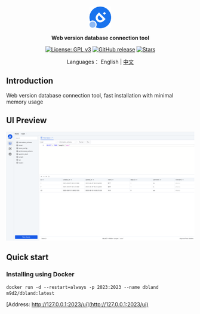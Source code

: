 <p align="center"><a href="https://github.com/m9d2/dbland"><img src="https://github.com/m9d2/store/blob/main/img/logo.png" alt="DBLAND" width="58" /></a></p>
<p align="center"><b>Web version database connection tool</b></p>
<div align="center">
<p align="center">
  <a href="https://www.gnu.org/licenses/gpl-3.0.html"><img src="https://shields.io/github/license/m9d2/dbland?color=%231890FF" alt="License: GPL v3"></a>
  <a href="https://github.com/m9d2/dbland/releases"><img src="https://img.shields.io/github/v/release/m9d2/dbland" alt="GitHub release"></a>
  <a href="https://github.com/m9d2/dbland"><img src="https://img.shields.io/github/stars/m9d2/dbland?color=%231890FF&style=flat-square" alt="Stars"></a>

Languages： English | [中文](README_CN.md)
</p>
</div>





## Introduction
Web version database connection tool, fast installation with minimal memory usage



## UI Preview

![UI](https://github.com/m9d2/store/blob/main/img/iShot_2023-09-15_12.07.03.png)


## Quick start
### Installing using Docker

```
docker run -d --restart=always -p 2023:2023 --name dbland m9d2/dbland:latest
```
[Address: http://127.0.0.1:2023/ui](http://127.0.0.1:2023/ui)
